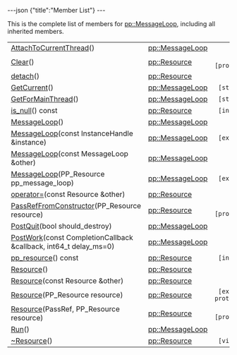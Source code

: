 ---json {"title":"Member List"} ---

This is the complete list of members for <a href="/docs/native-client/pepper_beta/cpp/classpp_1_1_message_loop/" class="el">pp::MessageLoop</a>, including all inherited members.

<table><tbody><tr class="odd"><td><a href="/docs/native-client/pepper_beta/cpp/classpp_1_1_message_loop#ad5373c3f4b64dbb34d2a8334a23d0f95" class="el">AttachToCurrentThread</a>()</td><td><a href="/docs/native-client/pepper_beta/cpp/classpp_1_1_message_loop/" class="el">pp::MessageLoop</a></td><td></td></tr><tr class="even"><td><a href="/docs/native-client/pepper_beta/cpp/classpp_1_1_resource#ad4016f37d3022863ca0188acb26ac9c4" class="el">Clear</a>()</td><td><a href="/docs/native-client/pepper_beta/cpp/classpp_1_1_resource/" class="el">pp::Resource</a></td><td><code> [protected]</code></td></tr><tr class="odd"><td><a href="/docs/native-client/pepper_beta/cpp/classpp_1_1_resource#a81b9246381bdddacca3ac25f6ded2bfd" class="el">detach</a>()</td><td><a href="/docs/native-client/pepper_beta/cpp/classpp_1_1_resource/" class="el">pp::Resource</a></td><td></td></tr><tr class="even"><td><a href="/docs/native-client/pepper_beta/cpp/classpp_1_1_message_loop#abba91f736f52838f28961a571f79f09a" class="el">GetCurrent</a>()</td><td><a href="/docs/native-client/pepper_beta/cpp/classpp_1_1_message_loop/" class="el">pp::MessageLoop</a></td><td><code> [static]</code></td></tr><tr class="odd"><td><a href="/docs/native-client/pepper_beta/cpp/classpp_1_1_message_loop#a70558dd2cfda90b4869dc9960223f7ed" class="el">GetForMainThread</a>()</td><td><a href="/docs/native-client/pepper_beta/cpp/classpp_1_1_message_loop/" class="el">pp::MessageLoop</a></td><td><code> [static]</code></td></tr><tr class="even"><td><a href="/docs/native-client/pepper_beta/cpp/classpp_1_1_resource#a859068e34cdc2dc0b78754c255323aa9" class="el">is_null</a>() const</td><td><a href="/docs/native-client/pepper_beta/cpp/classpp_1_1_resource/" class="el">pp::Resource</a></td><td><code> [inline]</code></td></tr><tr class="odd"><td><a href="/docs/native-client/pepper_beta/cpp/classpp_1_1_message_loop#a424cabb7ac0b27aed54a6485dd880533" class="el">MessageLoop</a>()</td><td><a href="/docs/native-client/pepper_beta/cpp/classpp_1_1_message_loop/" class="el">pp::MessageLoop</a></td><td></td></tr><tr class="even"><td><a href="/docs/native-client/pepper_beta/cpp/classpp_1_1_message_loop#a985004b1e2b2bb09f62cb59b320c6625" class="el">MessageLoop</a>(const InstanceHandle &amp;instance)</td><td><a href="/docs/native-client/pepper_beta/cpp/classpp_1_1_message_loop/" class="el">pp::MessageLoop</a></td><td><code> [explicit]</code></td></tr><tr class="odd"><td><a href="/docs/native-client/pepper_beta/cpp/classpp_1_1_message_loop#ab7c519d456320eda6aa57548e9574b44" class="el">MessageLoop</a>(const MessageLoop &amp;other)</td><td><a href="/docs/native-client/pepper_beta/cpp/classpp_1_1_message_loop/" class="el">pp::MessageLoop</a></td><td></td></tr><tr class="even"><td><a href="/docs/native-client/pepper_beta/cpp/classpp_1_1_message_loop#a2019e1f3f291bf4d87cdb41efea187e7" class="el">MessageLoop</a>(PP_Resource pp_message_loop)</td><td><a href="/docs/native-client/pepper_beta/cpp/classpp_1_1_message_loop/" class="el">pp::MessageLoop</a></td><td><code> [explicit]</code></td></tr><tr class="odd"><td><a href="/docs/native-client/pepper_beta/cpp/classpp_1_1_resource#aaf808a98bdaa7998d82e19514aa87423" class="el">operator=</a>(const Resource &amp;other)</td><td><a href="/docs/native-client/pepper_beta/cpp/classpp_1_1_resource/" class="el">pp::Resource</a></td><td></td></tr><tr class="even"><td><a href="/docs/native-client/pepper_beta/cpp/classpp_1_1_resource#a3eda014529127a818df8d5bb5ec2fdf0" class="el">PassRefFromConstructor</a>(PP_Resource resource)</td><td><a href="/docs/native-client/pepper_beta/cpp/classpp_1_1_resource/" class="el">pp::Resource</a></td><td><code> [protected]</code></td></tr><tr class="odd"><td><a href="/docs/native-client/pepper_beta/cpp/classpp_1_1_message_loop#a2311af860834b866076fb518ac27eab5" class="el">PostQuit</a>(bool should_destroy)</td><td><a href="/docs/native-client/pepper_beta/cpp/classpp_1_1_message_loop/" class="el">pp::MessageLoop</a></td><td></td></tr><tr class="even"><td><a href="/docs/native-client/pepper_beta/cpp/classpp_1_1_message_loop#a2c24506ef8be1745d29983b2d7803e36" class="el">PostWork</a>(const CompletionCallback &amp;callback, int64_t delay_ms=0)</td><td><a href="/docs/native-client/pepper_beta/cpp/classpp_1_1_message_loop/" class="el">pp::MessageLoop</a></td><td></td></tr><tr class="odd"><td><a href="/docs/native-client/pepper_beta/cpp/classpp_1_1_resource#a46a6123de0b007ad3fcb6f666534ccb4" class="el">pp_resource</a>() const</td><td><a href="/docs/native-client/pepper_beta/cpp/classpp_1_1_resource/" class="el">pp::Resource</a></td><td><code> [inline]</code></td></tr><tr class="even"><td><a href="/docs/native-client/pepper_beta/cpp/classpp_1_1_resource#a56679e93a58101c8dce5dc510811a094" class="el">Resource</a>()</td><td><a href="/docs/native-client/pepper_beta/cpp/classpp_1_1_resource/" class="el">pp::Resource</a></td><td></td></tr><tr class="odd"><td><a href="/docs/native-client/pepper_beta/cpp/classpp_1_1_resource#ab0f664099ca06367180f220ea7e0b831" class="el">Resource</a>(const Resource &amp;other)</td><td><a href="/docs/native-client/pepper_beta/cpp/classpp_1_1_resource/" class="el">pp::Resource</a></td><td></td></tr><tr class="even"><td><a href="/docs/native-client/pepper_beta/cpp/classpp_1_1_resource#a555de93fdf4793f7db1183bf71d20580" class="el">Resource</a>(PP_Resource resource)</td><td><a href="/docs/native-client/pepper_beta/cpp/classpp_1_1_resource/" class="el">pp::Resource</a></td><td><code> [explicit, protected]</code></td></tr><tr class="odd"><td><a href="/docs/native-client/pepper_beta/cpp/classpp_1_1_resource#a907d3d6b7e292587c8cb9ff30d0a418d" class="el">Resource</a>(PassRef, PP_Resource resource)</td><td><a href="/docs/native-client/pepper_beta/cpp/classpp_1_1_resource/" class="el">pp::Resource</a></td><td><code> [protected]</code></td></tr><tr class="even"><td><a href="/docs/native-client/pepper_beta/cpp/classpp_1_1_message_loop#ad5ac96f80c12d701acfbe558e8fb3a4c" class="el">Run</a>()</td><td><a href="/docs/native-client/pepper_beta/cpp/classpp_1_1_message_loop/" class="el">pp::MessageLoop</a></td><td></td></tr><tr class="odd"><td><a href="/docs/native-client/pepper_beta/cpp/classpp_1_1_resource#a081165265e2bd8217eaa2be2aeeb3aa3" class="el">~Resource</a>()</td><td><a href="/docs/native-client/pepper_beta/cpp/classpp_1_1_resource/" class="el">pp::Resource</a></td><td><code> [virtual]</code></td></tr></tbody></table>
